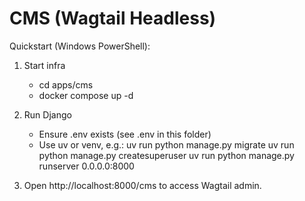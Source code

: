 # CMS (Wagtail Headless)

Quickstart (Windows PowerShell):

1. Start infra
   - cd apps/cms
   - docker compose up -d

2. Run Django
   - Ensure .env exists (see .env in this folder)
   - Use uv or venv, e.g.:
     uv run python manage.py migrate
     uv run python manage.py createsuperuser
     uv run python manage.py runserver 0.0.0.0:8000

3. Open http://localhost:8000/cms to access Wagtail admin.
